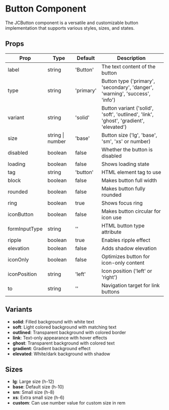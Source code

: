 # Button Component

The JCButton component is a versatile and customizable button implementation that supports various styles, sizes, and states.

## Props

| Prop | Type | Default | Description |
|------|------|---------|-------------|
| label | string | 'Button' | The text content of the button |
| type | string | 'primary' | Button type ('primary', 'secondary', 'danger', 'warning', 'success', 'info') |
| variant | string | 'solid' | Button variant ('solid', 'soft', 'outlined', 'link', 'ghost', 'gradient', 'elevated') |
| size | string \| number | 'base' | Button size ('lg', 'base', 'sm', 'xs' or number) |
| disabled | boolean | false | Whether the button is disabled |
| loading | boolean | false | Shows loading state |
| tag | string | 'button' | HTML element tag to use |
| block | boolean | false | Makes button full width |
| rounded | boolean | false | Makes button fully rounded |
| ring | boolean | true | Shows focus ring |
| iconButton | boolean | false | Makes button circular for icon use |
| formInputType | string | '' | HTML button type attribute |
| ripple | boolean | true | Enables ripple effect |
| elevation | boolean | false | Adds shadow elevation |
| iconOnly | boolean | false | Optimizes button for icon-only content |
| iconPosition | string | 'left' | Icon position ('left' or 'right') |
| to | string | '' | Navigation target for link buttons |

## Variants

- **solid**: Filled background with white text
- **soft**: Light colored background with matching text
- **outlined**: Transparent background with colored border
- **link**: Text-only appearance with hover effects
- **ghost**: Transparent background with colored text
- **gradient**: Gradient background effect
- **elevated**: White/dark background with shadow

## Sizes

- **lg**: Large size (h-12)
- **base**: Default size (h-10)
- **sm**: Small size (h-8)
- **xs**: Extra small size (h-6)
- **custom**: Can use number value for custom size in rem 